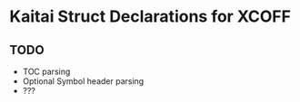 Kaitai Struct Declarations for XCOFF
====================================

TODO
----

* TOC parsing
* Optional Symbol header parsing
* ??? 
